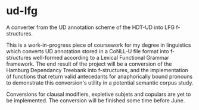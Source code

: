 # ud-lfg
A converter from the UD annotation scheme of the HDT-UD into LFG f-structures.

This is a work-in-progress piece of coursework for my degree in linguistics which converts UD annotation stored in a CoNLL-U file format into f-structures
well-formed according to a Lexical Functional Grammar framework. The end result of the project will be a conversion of the Hamburg Dependancy Treebank into
f-structures, and the implementation of functions that return valid antecedants for anaphorically bound pronouns to demonstrate this conversion's utility
in a potential semantic corpus study.

Conversions for clausal modifiers, expletive subjets and copulars are yet to be implemented. The conversion will be finished some time before June.
